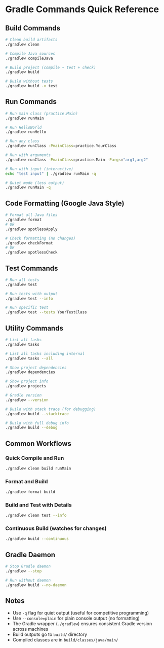 # Gradle Commands Quick Reference

## Build Commands
```bash
# Clean build artifacts
./gradlew clean

# Compile Java sources
./gradlew compileJava

# Build project (compile + test + check)
./gradlew build

# Build without tests
./gradlew build -x test
```

## Run Commands
```bash
# Run main class (practice.Main)
./gradlew runMain

# Run HelloWorld
./gradlew runHello

# Run any class
./gradlew runClass -PmainClass=practice.YourClass

# Run with arguments
./gradlew runClass -PmainClass=practice.Main -Pargs="arg1,arg2"

# Run with input (interactive)
echo "test input" | ./gradlew runMain -q

# Quiet mode (less output)
./gradlew runMain -q
```

## Code Formatting (Google Java Style)
```bash
# Format all Java files
./gradlew format
# OR
./gradlew spotlessApply

# Check formatting (no changes)
./gradlew checkFormat
# OR
./gradlew spotlessCheck
```

## Test Commands
```bash
# Run all tests
./gradlew test

# Run tests with output
./gradlew test --info

# Run specific test
./gradlew test --tests YourTestClass
```

## Utility Commands
```bash
# List all tasks
./gradlew tasks

# List all tasks including internal
./gradlew tasks --all

# Show project dependencies
./gradlew dependencies

# Show project info
./gradlew projects

# Gradle version
./gradlew --version

# Build with stack trace (for debugging)
./gradlew build --stacktrace

# Build with full debug info
./gradlew build --debug
```

## Common Workflows

### Quick Compile and Run
```bash
./gradlew clean build runMain
```

### Format and Build
```bash
./gradlew format build
```

### Build and Test with Details
```bash
./gradlew clean test --info
```

### Continuous Build (watches for changes)
```bash
./gradlew build --continuous
```

## Gradle Daemon
```bash
# Stop Gradle daemon
./gradlew --stop

# Run without daemon
./gradlew build --no-daemon
```

## Notes
- Use `-q` flag for quiet output (useful for competitive programming)
- Use `--console=plain` for plain console output (no formatting)
- The Gradle wrapper (`./gradlew`) ensures consistent Gradle version across machines
- Build outputs go to `build/` directory
- Compiled classes are in `build/classes/java/main/`

